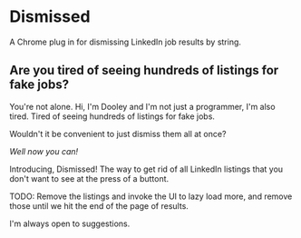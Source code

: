 # Dismissed

A Chrome plug in for dismissing LinkedIn job results by string.

## Are you tired of seeing hundreds of listings for fake jobs?

You're not alone. Hi, I'm Dooley and I'm not just a programmer, I'm also tired. Tired of seeing hundreds of listings for fake jobs.

Wouldn't it be convenient to just dismiss them all at once?

_Well now you can!_

Introducing, Dismissed! The way to get rid of all LinkedIn listings that you don't want to see at the press of a buttont.

TODO:
Remove the listings and invoke the UI to lazy load more, and remove those until we hit the end of the page of results.

I'm always open to suggestions.
